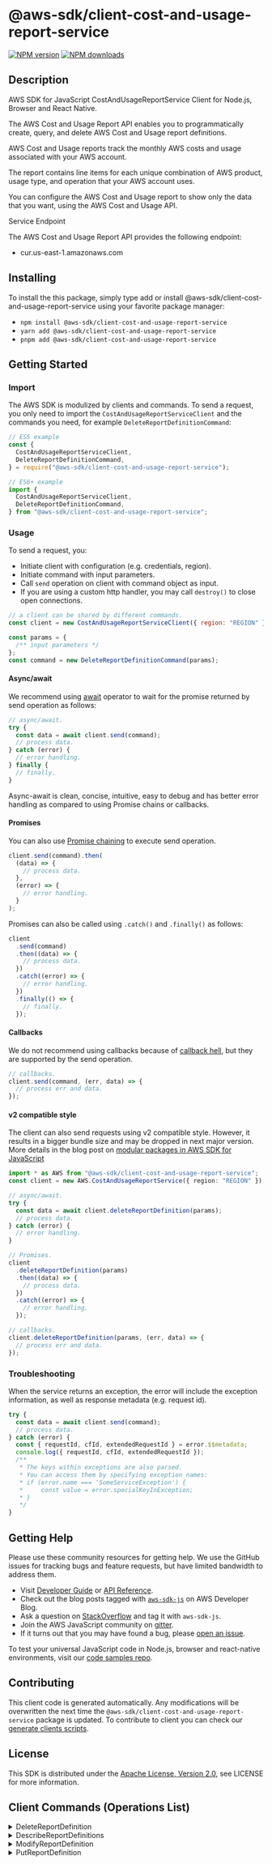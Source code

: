 <!-- generated file, do not edit directly -->

# @aws-sdk/client-cost-and-usage-report-service

[![NPM version](https://img.shields.io/npm/v/@aws-sdk/client-cost-and-usage-report-service/latest.svg)](https://www.npmjs.com/package/@aws-sdk/client-cost-and-usage-report-service)
[![NPM downloads](https://img.shields.io/npm/dm/@aws-sdk/client-cost-and-usage-report-service.svg)](https://www.npmjs.com/package/@aws-sdk/client-cost-and-usage-report-service)

## Description

AWS SDK for JavaScript CostAndUsageReportService Client for Node.js, Browser and React Native.

<p>The AWS Cost and Usage Report API enables you to programmatically create, query, and delete
AWS Cost and Usage report definitions.</p>
<p>AWS Cost and Usage reports track the monthly AWS costs and usage
associated with your AWS account.

The report contains line items for each unique combination of AWS product,
usage type, and operation that your AWS account uses.

You can configure the AWS Cost and Usage report to show only the data that you want, using the
AWS Cost and Usage API.</p>

<p>Service Endpoint</p>
<p>The AWS Cost and Usage Report API provides the following endpoint:</p>
<ul>
<li>
<p>cur.us-east-1.amazonaws.com</p>
</li>
</ul>

## Installing

To install the this package, simply type add or install @aws-sdk/client-cost-and-usage-report-service
using your favorite package manager:

- `npm install @aws-sdk/client-cost-and-usage-report-service`
- `yarn add @aws-sdk/client-cost-and-usage-report-service`
- `pnpm add @aws-sdk/client-cost-and-usage-report-service`

## Getting Started

### Import

The AWS SDK is modulized by clients and commands.
To send a request, you only need to import the `CostAndUsageReportServiceClient` and
the commands you need, for example `DeleteReportDefinitionCommand`:

```js
// ES5 example
const {
  CostAndUsageReportServiceClient,
  DeleteReportDefinitionCommand,
} = require("@aws-sdk/client-cost-and-usage-report-service");
```

```ts
// ES6+ example
import {
  CostAndUsageReportServiceClient,
  DeleteReportDefinitionCommand,
} from "@aws-sdk/client-cost-and-usage-report-service";
```

### Usage

To send a request, you:

- Initiate client with configuration (e.g. credentials, region).
- Initiate command with input parameters.
- Call `send` operation on client with command object as input.
- If you are using a custom http handler, you may call `destroy()` to close open connections.

```js
// a client can be shared by different commands.
const client = new CostAndUsageReportServiceClient({ region: "REGION" });

const params = {
  /** input parameters */
};
const command = new DeleteReportDefinitionCommand(params);
```

#### Async/await

We recommend using [await](https://developer.mozilla.org/en-US/docs/Web/JavaScript/Reference/Operators/await)
operator to wait for the promise returned by send operation as follows:

```js
// async/await.
try {
  const data = await client.send(command);
  // process data.
} catch (error) {
  // error handling.
} finally {
  // finally.
}
```

Async-await is clean, concise, intuitive, easy to debug and has better error handling
as compared to using Promise chains or callbacks.

#### Promises

You can also use [Promise chaining](https://developer.mozilla.org/en-US/docs/Web/JavaScript/Guide/Using_promises#chaining)
to execute send operation.

```js
client.send(command).then(
  (data) => {
    // process data.
  },
  (error) => {
    // error handling.
  }
);
```

Promises can also be called using `.catch()` and `.finally()` as follows:

```js
client
  .send(command)
  .then((data) => {
    // process data.
  })
  .catch((error) => {
    // error handling.
  })
  .finally(() => {
    // finally.
  });
```

#### Callbacks

We do not recommend using callbacks because of [callback hell](http://callbackhell.com/),
but they are supported by the send operation.

```js
// callbacks.
client.send(command, (err, data) => {
  // process err and data.
});
```

#### v2 compatible style

The client can also send requests using v2 compatible style.
However, it results in a bigger bundle size and may be dropped in next major version. More details in the blog post
on [modular packages in AWS SDK for JavaScript](https://aws.amazon.com/blogs/developer/modular-packages-in-aws-sdk-for-javascript/)

```ts
import * as AWS from "@aws-sdk/client-cost-and-usage-report-service";
const client = new AWS.CostAndUsageReportService({ region: "REGION" });

// async/await.
try {
  const data = await client.deleteReportDefinition(params);
  // process data.
} catch (error) {
  // error handling.
}

// Promises.
client
  .deleteReportDefinition(params)
  .then((data) => {
    // process data.
  })
  .catch((error) => {
    // error handling.
  });

// callbacks.
client.deleteReportDefinition(params, (err, data) => {
  // process err and data.
});
```

### Troubleshooting

When the service returns an exception, the error will include the exception information,
as well as response metadata (e.g. request id).

```js
try {
  const data = await client.send(command);
  // process data.
} catch (error) {
  const { requestId, cfId, extendedRequestId } = error.$$metadata;
  console.log({ requestId, cfId, extendedRequestId });
  /**
   * The keys within exceptions are also parsed.
   * You can access them by specifying exception names:
   * if (error.name === 'SomeServiceException') {
   *     const value = error.specialKeyInException;
   * }
   */
}
```

## Getting Help

Please use these community resources for getting help.
We use the GitHub issues for tracking bugs and feature requests, but have limited bandwidth to address them.

- Visit [Developer Guide](https://docs.aws.amazon.com/sdk-for-javascript/v3/developer-guide/welcome.html)
  or [API Reference](https://docs.aws.amazon.com/AWSJavaScriptSDK/v3/latest/index.html).
- Check out the blog posts tagged with [`aws-sdk-js`](https://aws.amazon.com/blogs/developer/tag/aws-sdk-js/)
  on AWS Developer Blog.
- Ask a question on [StackOverflow](https://stackoverflow.com/questions/tagged/aws-sdk-js) and tag it with `aws-sdk-js`.
- Join the AWS JavaScript community on [gitter](https://gitter.im/aws/aws-sdk-js-v3).
- If it turns out that you may have found a bug, please [open an issue](https://github.com/aws/aws-sdk-js-v3/issues/new/choose).

To test your universal JavaScript code in Node.js, browser and react-native environments,
visit our [code samples repo](https://github.com/aws-samples/aws-sdk-js-tests).

## Contributing

This client code is generated automatically. Any modifications will be overwritten the next time the `@aws-sdk/client-cost-and-usage-report-service` package is updated.
To contribute to client you can check our [generate clients scripts](https://github.com/aws/aws-sdk-js-v3/tree/main/scripts/generate-clients).

## License

This SDK is distributed under the
[Apache License, Version 2.0](http://www.apache.org/licenses/LICENSE-2.0),
see LICENSE for more information.

## Client Commands (Operations List)

<details>
<summary>
DeleteReportDefinition
</summary>

[Command API Reference](https://docs.aws.amazon.com/AWSJavaScriptSDK/v3/latest/clients/client-cost-and-usage-report-service/classes/deletereportdefinitioncommand.html) / [Input](https://docs.aws.amazon.com/AWSJavaScriptSDK/v3/latest/clients/client-cost-and-usage-report-service/interfaces/deletereportdefinitioncommandinput.html) / [Output](https://docs.aws.amazon.com/AWSJavaScriptSDK/v3/latest/clients/client-cost-and-usage-report-service/interfaces/deletereportdefinitioncommandoutput.html)

</details>
<details>
<summary>
DescribeReportDefinitions
</summary>

[Command API Reference](https://docs.aws.amazon.com/AWSJavaScriptSDK/v3/latest/clients/client-cost-and-usage-report-service/classes/describereportdefinitionscommand.html) / [Input](https://docs.aws.amazon.com/AWSJavaScriptSDK/v3/latest/clients/client-cost-and-usage-report-service/interfaces/describereportdefinitionscommandinput.html) / [Output](https://docs.aws.amazon.com/AWSJavaScriptSDK/v3/latest/clients/client-cost-and-usage-report-service/interfaces/describereportdefinitionscommandoutput.html)

</details>
<details>
<summary>
ModifyReportDefinition
</summary>

[Command API Reference](https://docs.aws.amazon.com/AWSJavaScriptSDK/v3/latest/clients/client-cost-and-usage-report-service/classes/modifyreportdefinitioncommand.html) / [Input](https://docs.aws.amazon.com/AWSJavaScriptSDK/v3/latest/clients/client-cost-and-usage-report-service/interfaces/modifyreportdefinitioncommandinput.html) / [Output](https://docs.aws.amazon.com/AWSJavaScriptSDK/v3/latest/clients/client-cost-and-usage-report-service/interfaces/modifyreportdefinitioncommandoutput.html)

</details>
<details>
<summary>
PutReportDefinition
</summary>

[Command API Reference](https://docs.aws.amazon.com/AWSJavaScriptSDK/v3/latest/clients/client-cost-and-usage-report-service/classes/putreportdefinitioncommand.html) / [Input](https://docs.aws.amazon.com/AWSJavaScriptSDK/v3/latest/clients/client-cost-and-usage-report-service/interfaces/putreportdefinitioncommandinput.html) / [Output](https://docs.aws.amazon.com/AWSJavaScriptSDK/v3/latest/clients/client-cost-and-usage-report-service/interfaces/putreportdefinitioncommandoutput.html)

</details>
